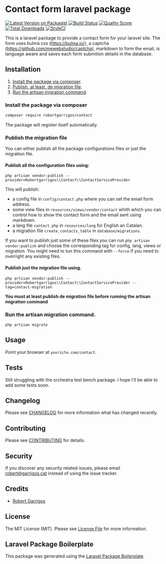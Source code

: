 # Contact form laravel package

[![Latest Version on Packagist](https://img.shields.io/packagist/v/robertgarrigos/contact.svg?style=flat-square)](https://packagist.org/packages/robertgarrigos/contact)
[![Build Status](https://img.shields.io/travis/robertgarrigos/contact/master.svg?style=flat-square)](https://travis-ci.org/robertgarrigos/contact)
[![Quality Score](https://img.shields.io/scrutinizer/g/robertgarrigos/contact.svg?style=flat-square)](https://scrutinizer-ci.com/g/robertgarrigos/contact)
[![Total Downloads](https://img.shields.io/packagist/dt/robertgarrigos/contact.svg?style=flat-square)](https://packagist.org/packages/robertgarrigos/contact)
[![StyleCI](https://github.styleci.io/repos/196822853/shield?branch=master)](https://github.styleci.io/repos/196822853)

This is a laravel package to provide a contact form for your laravel site. The form uses bulma css (https://bulma.io/), a captcha (https://github.com/mewebstudio/captcha), markdown to form the email, is language aware and saves each form submition details in the database.

## Installation

1. [Install the package via composer](#install-the-package-via-composer).
2. [Publish, at least, de migration file](#publish-the-migration-file).
3. [Run the artisan migration command](#run-the-artisan-migration-command).

### Install the package via composer

```bash
composer require robertgarrigos/contact
```
The package will register itself automatically.

### Publish the migration file

You can either publish all the package configurations files or just the migration file.

#### Publish all the configuration files using:
```
php artisan vendor:publish --provider=Robertgarrigos\\Contact\\ContactServiceProvider
```
This will publish:

* a config file in `config/contact.php` where you can set the email form address.
* some view files in `resources/views/vendor/contact` whith which you can control how to show the contact form and the email sent using markdown.
* a lang file `contact.php` in `resources/lang` for English an Catalan.
* a migration file `create_contacts_table` in `database/migrations`.

If you want to publish just some of these files you can run `php artisan vendor:publish` and choose the corresponding tag for config, lang, views or migration. You might need to tun this command with `--force` if you need to overright any existing files.

#### Publish just the migration file using.

```
php artisan vendor:publish --provider=Robertgarrigos\\Contact\\ContactServiceProvider --tag=contact-migration
```

**You must at least publish de migration file before running the artisan migration command**

### Run the artisan migration command.

`php artisan migrate`

## Usage

Point your browser at `yoursite.com/contact`.

## Tests

Still struggling with the orchestra test bench package. I hope I'll be able to add some tests soon.

## Changelog

Please see [CHANGELOG](CHANGELOG.md) for more information what has changed recently.

## Contributing

Please see [CONTRIBUTING](CONTRIBUTING.md) for details.

## Security

If you discover any security related issues, please email robert@garrigos.cat instead of using the issue tracker.

## Credits

- [Robert Garrigos](https://github.com/robertgarrigos)

## License

The MIT License (MIT). Please see [License File](LICENSE.md) for more information.

## Laravel Package Boilerplate

This package was generated using the [Laravel Package Boilerplate](https://laravelpackageboilerplate.com).
